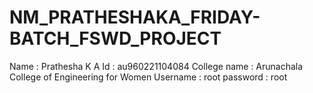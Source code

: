 # NM_PRATHESHAKA_FRIDAY-BATCH_FSWD_PROJECT
Name : Prathesha K A
Id : au960221104084
College name : Arunachala College of Engineering for Women
Username : root
password : root
